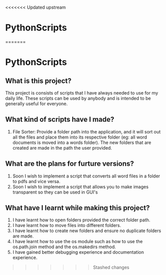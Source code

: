 <<<<<<< Updated upstream
# PythonScripts
=======
# PythonScripts
## What is this project?
This project is consists of scripts that I have always needed to use for my daily life. These scripts can be used by anybody and is intended to be generally useful for everyone.

## What kind of scripts have I made?
1. File Sorter: Provide a folder path into the application, and it will sort out all the files and place them into its respective folder (eg: all word documents is moved into a words folder). The new folders that are created are made in the path the user provided.

## What are the plans for furture versions?
1. Soon I wish to implement a script that converts all word files in a folder to pdfs and vice versa.
2. Soon I wish to implement a script that allows you to make images transparent so they can be used in GUI's

## What have I learnt while making this project?
1. I have learnt how to open folders provided the correct folder path.
2. I have learnt how to move files into different folders.
3. I have learnt how to create new folders and ensure no duplicate folders are made.
4. I have learnt how to use the os module such as how to use the os.path.join method and the os.makedirs method.
5. I have gained better debugging experience and documentation experience.


>>>>>>> Stashed changes
